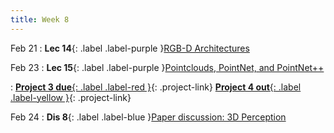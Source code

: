 ```yaml
---
title: Week 8
---
```


Feb 21
: **Lec 14**{: .label .label-purple }[RGB-D Architectures](#)
  <!-- : [3.1](#), [2.2](#), [2.3](#) -->

Feb 23
: **Lec 15**{: .label .label-purple }[Pointclouds, PointNet, and PointNet++](#)
  <!-- : [Solution](#) -->
: [**Project 3 due**{: .label .label-red }](/projects/#project-3){: .project-link} [**Project 4 out**{: .label .label-yellow }](/projects/#project-4){: .project-link}

Feb 24
: **Dis 8**{: .label .label-blue }[Paper discussion: 3D Perception](#)
